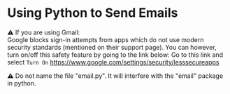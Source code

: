 # Using Python to Send Emails

⚠ If you are using Gmail: </br>
Google blocks sign-in attempts from apps which do not use modern security standards (mentioned on their support page). You can however, turn on/off this safety feature by going to the link below:
Go to this link and select `Turn On`
https://www.google.com/settings/security/lesssecureapps </br>

⚠ Do not name the file "email.py". It will interfere with the "email" package in python.
